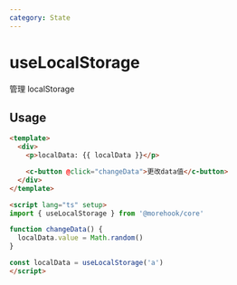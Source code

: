 ```yaml
---
category: State
---
```


# useLocalStorage

管理 localStorage

## Usage

```html
<template>
  <div>
    <p>localData: {{ localData }}</p>

    <c-button @click="changeData">更改data值</c-button>
  </div>
</template>

<script lang="ts" setup>
import { useLocalStorage } from '@morehook/core'

function changeData() {
  localData.value = Math.random()
}

const localData = useLocalStorage('a')
</script>
```